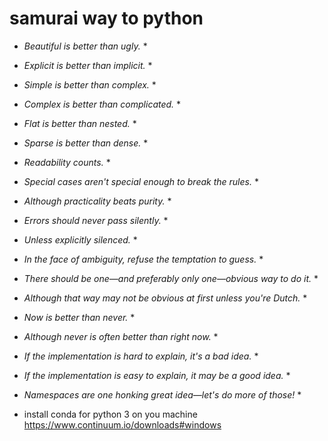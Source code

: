 # samurai way to python

* *Beautiful is better than ugly.* *

* *Explicit is better than implicit.* *

* *Simple is better than complex.* *

* *Complex is better than complicated.* *

* *Flat is better than nested.* *

* *Sparse is better than dense.* *

* *Readability counts.* *

* *Special cases aren't special enough to break the rules.* *

* *Although practicality beats purity.* *

* *Errors should never pass silently.* *

* *Unless explicitly silenced.* *

* *In the face of ambiguity, refuse the temptation to guess.* *

* *There should be one—and preferably only one—obvious way to do it.* *

* *Although that way may not be obvious at first unless you're Dutch.* *

* *Now is better than never.* *

* *Although never is often better than right now.* *

* *If the implementation is hard to explain, it's a bad idea.* *

* *If the implementation is easy to explain, it may be a good idea.* *

* *Namespaces are one honking great idea—let's do more of those!* *

 - install conda for python 3 on you machine
 https://www.continuum.io/downloads#windows
 
 
